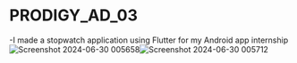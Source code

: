 # PRODIGY_AD_03
-I made a stopwatch application using Flutter for my Android app internship
![Screenshot 2024-06-30 005658](https://github.com/tubakhxn/PRODIGY_AD_03/assets/122105012/e781e7d4-23f0-44a6-ac7f-07e3233a00cc)![Screenshot 2024-06-30 005712](https://github.com/tubakhxn/PRODIGY_AD_03/assets/122105012/b61c3466-fa53-4dad-a1af-cac486b6a115)
